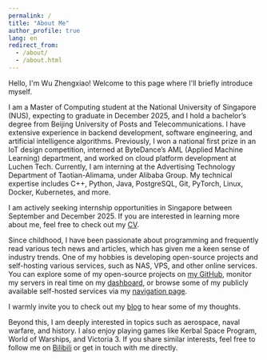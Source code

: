 ```yaml
---
permalink: /
title: "About Me"
author_profile: true
lang: en
redirect_from: 
  - /about/
  - /about.html
---
```


Hello, I'm Wu Zhengxiao! Welcome to this page where I'll briefly introduce myself.

I am a Master of Computing student at the National University of Singapore (NUS), expecting to graduate in December 2025, and I hold a bachelor’s degree from Beijing University of Posts and Telecommunications. I have extensive experience in backend development, software engineering, and artificial intelligence algorithms. Previously, I won a national first prize in an IoT design competition, interned at ByteDance’s AML (Applied Machine Learning) department, and worked on cloud platform development at Luchen Tech. Currently, I am interning at the Advertising Technology Department of Taotian-Alimama, under Alibaba Group. My technical expertise includes C++, Python, Java, PostgreSQL, Git, PyTorch, Linux, Docker, Kubernetes, and more.

I am actively seeking internship opportunities in Singapore between September and December 2025. If you are interested in learning more about me, feel free to check out my [CV](cv/).

Since childhood, I have been passionate about programming and frequently read various tech news and articles, which has given me a keen sense of industry trends. One of my hobbies is developing open-source projects and self-hosting various services, such as NAS, VPS, and other online services. You can explore some of my open-source projects on [my GitHub](https://github.com/t0saki), monitor my servers in real time on my [dashboard](https://dash.tosaki.top/), or browse some of my publicly available self-hosted services via my [navigation page](navigation/).

I warmly invite you to check out my [blog](blog/) to hear some of my thoughts.

Beyond this, I am deeply interested in topics such as aerospace, naval warfare, and history. I also enjoy playing games like Kerbal Space Program, World of Warships, and Victoria 3. If you share similar interests, feel free to follow me on [Bilibili](https://space.bilibili.com/7546864) or get in touch with me directly.
